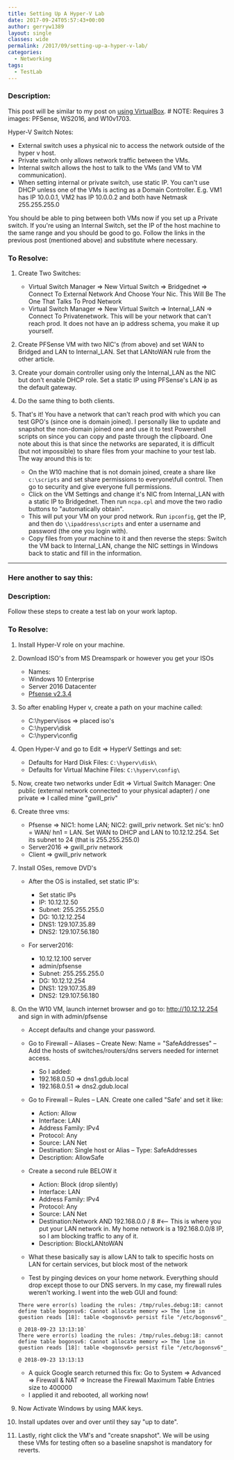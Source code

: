 ```yaml
---
title: Setting Up A Hyper-V Lab
date: 2017-09-24T05:57:43+00:00
author: gerryw1389
layout: single
classes: wide
permalink: /2017/09/setting-up-a-hyper-v-lab/
categories:
  - Networking
tags:
  - TestLab
---
```

<!--more-->

### Description:

This post will be similar to my post on [using VirtualBox](https://automationadmin.com/2016/12/setting-up-a-lab-using-only-virtual-box/). # NOTE: Requires 3 images: PFSense, WS2016, and W10v1703.

Hyper-V Switch Notes:

   - External switch uses a physical nic to access the network outside of the hyper v host.
   - Private switch only allows network traffic between the VMs.
   - Internal switch allows the host to talk to the VMs (and VM to VM communication).
   - When setting internal or private switch, use static IP. You can't use DHCP unless one of the VMs is acting as a Domain Controller. E.g. VM1 has IP 10.0.0.1, VM2 has IP 10.0.0.2 and both have Netmask 255.255.255.0

You should be able to ping between both VMs now if you set up a Private switch. If you're using an Internal Switch, set the IP of the host machine to the same range and you should be good to go. Follow the links in the previous post (mentioned above) and substitute where necessary.

### To Resolve:

1. Create Two Switches:

   - Virtual Switch Manager => New Virtual Switch => Bridgednet => Connect To External Network And Choose Your Nic. This Will Be The One That Talks To Prod Network
   - Virtual Switch Manager => New Virtual Switch => Internal_LAN => Connect To Privatenetwork. This will be your network that can't reach prod. It does not have an ip address schema, you make it up yourself.

2. Create PFSense VM with two NIC's (from above) and set WAN to Bridged and LAN to Internal_LAN. Set that LANtoWAN rule from the other article.

3. Create your domain controller using only the Internal_LAN as the NIC but don't enable DHCP role. Set a static IP using PFSense's LAN ip as the default gateway.

4. Do the same thing to both clients.

5. That's it! You have a network that can't reach prod with which you can test GPO's (since one is domain joined). I personally like to update and snapshot the non-domain joined one and use it to test Powershell scripts on since you can copy and paste through the clipboard. One note about this is that since the networks are separated, it is difficult (but not impossible) to share files from your machine to your test lab. The way around this is to:

   - On the W10 machine that is not domain joined, create a share like `c:\scripts` and set share permissions to everyone\full control. Then go to security and give everyone full permissions.
   - Click on the VM Settings and change it's NIC from Internal_LAN with a static IP to Bridgednet. Then run `ncpa.cpl` and move the two radio buttons to "automatically obtain".
   - This will put your VM on your prod network. Run `ipconfig`, get the IP, and then do `\\ipaddress\scripts` and enter a username and password (the one you login with).
   - Copy files from your machine to it and then reverse the steps: Switch the VM back to Internal_LAN, change the NIC settings in Windows back to static and fill in the information.

----

### Here another to say this:

### Description:

Follow these steps to create a test lab on your work laptop.

### To Resolve:

1. Install Hyper-V role on your machine.

2. Download ISO's from MS Dreamspark or however you get your ISOs

   - Names:
   - Windows 10 Enterprise  
   - Server 2016 Datacenter  
   - [Pfsense v2.3.4](https://www.pfsense.org/download/)

3. So after enabling Hyper v, create a path on your machine called:

   - C:\hyperv\isos => placed iso's  
   - C:\hyperv\disk  
   - C:\hyperv\config

4. Open Hyper-V and go to Edit => HyperV Settings and set:

   - Defaults for Hard Disk Files: `C:\hyperv\disk\`  
   - Defaults for Virtual Machine Files: `C:\hyperv\config\`

5. Now, create two networks under Edit => Virtual Switch Manager: One public (external network connected to your physical adapter) / one private => I called mine "gwill_priv"

6. Create three vms:

   - Pfsense => NIC1: home LAN; NIC2: gwill_priv network. Set nic's: hn0 = WAN/ hn1 = LAN. Set WAN to DHCP and LAN to 10.12.12.254. Set its subnet to 24 (that is 255.255.255.0)  
   - Server2016 => gwill_priv network  
   - Client => gwill_priv network

7. Install OSes, remove DVD's

   - After the OS is installed, set static IP's:  
     - Set static IPs  
     - IP: 10.12.12.50  
     - Subnet: 255.255.255.0  
     - DG: 10.12.12.254  
     - DNS1: 129.107.35.89  
     - DNS2: 129.107.56.180

   - For server2016:  
     - 10.12.12.100 server  
     - admin/pfsense  
     - Subnet: 255.255.255.0  
     - DG: 10.12.12.254  
     - DNS1: 129.107.35.89  
     - DNS2: 129.107.56.180

8. On the W10 VM, launch internet browser and go to: http://10.12.12.254 and sign in with admin/pfsense

   - Accept defaults and change your password.

   - Go to Firewall – Aliases – Create New: Name = "SafeAddresses" – Add the hosts of switches/routers/dns servers needed for internet access.  
     - So I added:  
     - 192.168.0.50 => dns1.gdub.local  
     - 192.168.0.51 => dns2.gdub.local

   - Go to Firewall – Rules – LAN. Create one called "Safe' and set it like:  
     - Action: Allow  
     - Interface: LAN  
     - Address Family: IPv4  
     - Protocol: Any  
     - Source: LAN Net  
     - Destination: Single host or Alias – Type: SafeAddresses  
     - Description: AllowSafe

   - Create a second rule BELOW it  
     - Action: Block (drop silently)  
     - Interface: LAN  
     - Address Family: IPv4  
     - Protocol: Any  
     - Source: LAN Net  
     - Destination:Network AND 192.168.0.0 / 8 #<– This is where you put your LAN network in. My home network is a 192.168.0.0/8 IP, so I am blocking traffic to any of it.  
     - Description: BlockLANtoWAN

   - What these basically say is allow LAN to talk to specific hosts on LAN for certain services, but block most of the network
   - Test by pinging devices on your home network. Everything should drop except those to our DNS servers. In my case, my firewall rules weren't working. I went into the web GUI and found:

   ```escape
   There were error(s) loading the rules: /tmp/rules.debug:18: cannot define table bogonsv6: Cannot allocate memory => The line in question reads [18]: table <bogonsv6> persist file "/etc/bogonsv6"_ `
   @ 2018-09-23 13:13:10`
   There were error(s) loading the rules: /tmp/rules.debug:18: cannot define table bogonsv6: Cannot allocate memory => The line in question reads [18]: table <bogonsv6> persist file "/etc/bogonsv6"_ `
   @ 2018-09-23 13:13:13
   ```

   - A quick Google search returned this fix: Go to System => Advanced => Firewall & NAT => Increase the Firewall Maximum Table Entries size to 400000
   - I applied it and rebooted, all working now!

9. Now Activate Windows by using MAK keys.

10. Install updates over and over until they say "up to date".

11. Lastly, right click the VM's and "create snapshot". We will be using these VMs for testing often so a baseline snapshot is mandatory for reverts.

